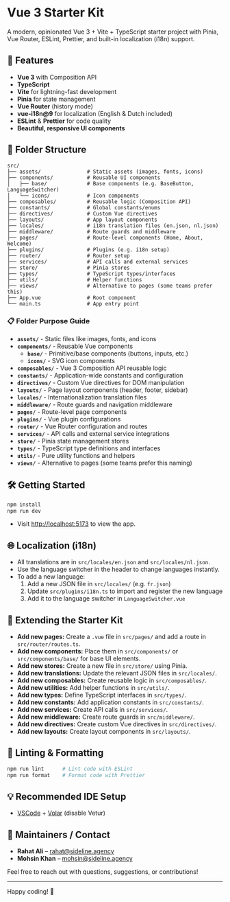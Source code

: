 # Vue 3 Starter Kit

A modern, opinionated Vue 3 + Vite + TypeScript starter project with Pinia, Vue Router, ESLint, Prettier, and built-in localization (i18n) support.

## 🚀 Features
- **Vue 3** with Composition API
- **TypeScript**
- **Vite** for lightning-fast development
- **Pinia** for state management
- **Vue Router** (history mode)
- **vue-i18n@9** for localization (English & Dutch included)
- **ESLint** & **Prettier** for code quality
- **Beautiful, responsive UI components**

## 📁 Folder Structure
```
src/
├── assets/               # Static assets (images, fonts, icons)
├── components/           # Reusable UI components
│   ├── base/             # Base components (e.g. BaseButton, LanguageSwitcher)
│   └── icons/            # Icon components
├── composables/          # Reusable logic (Composition API)
├── constants/            # Global constants/enums
├── directives/           # Custom Vue directives
├── layouts/              # App layout components
├── locales/              # i18n translation files (en.json, nl.json)
├── middleware/           # Route guards and middleware
├── pages/                # Route-level components (Home, About, Welcome)
├── plugins/              # Plugins (e.g. i18n setup)
├── router/               # Router setup
├── services/             # API calls and external services
├── store/                # Pinia stores
├── types/                # TypeScript types/interfaces
├── utils/                # Helper functions
├── views/                # Alternative to pages (some teams prefer this)
├── App.vue               # Root component
└── main.ts               # App entry point
```

### 📋 Folder Purpose Guide
- **`assets/`** - Static files like images, fonts, and icons
- **`components/`** - Reusable Vue components
  - **`base/`** - Primitive/base components (buttons, inputs, etc.)
  - **`icons/`** - SVG icon components
- **`composables/`** - Vue 3 Composition API reusable logic
- **`constants/`** - Application-wide constants and configuration
- **`directives/`** - Custom Vue directives for DOM manipulation
- **`layouts/`** - Page layout components (header, footer, sidebar)
- **`locales/`** - Internationalization translation files
- **`middleware/`** - Route guards and navigation middleware
- **`pages/`** - Route-level page components
- **`plugins/`** - Vue plugin configurations
- **`router/`** - Vue Router configuration and routes
- **`services/`** - API calls and external service integrations
- **`store/`** - Pinia state management stores
- **`types/`** - TypeScript type definitions and interfaces
- **`utils/`** - Pure utility functions and helpers
- **`views/`** - Alternative to pages (some teams prefer this naming)

## 🛠️ Getting Started

```bash
npm install
npm run dev
```

- Visit [http://localhost:5173](http://localhost:5173) to view the app.

## 🌐 Localization (i18n)
- All translations are in `src/locales/en.json` and `src/locales/nl.json`.
- Use the language switcher in the header to change languages instantly.
- To add a new language:
  1. Add a new JSON file in `src/locales/` (e.g. `fr.json`)
  2. Update `src/plugins/i18n.ts` to import and register the new language
  3. Add it to the language switcher in `LanguageSwitcher.vue`

## 🧩 Extending the Starter Kit
- **Add new pages:** Create a `.vue` file in `src/pages/` and add a route in `src/router/routes.ts`.
- **Add new components:** Place them in `src/components/` or `src/components/base/` for base UI elements.
- **Add new stores:** Create a new file in `src/store/` using Pinia.
- **Add new translations:** Update the relevant JSON files in `src/locales/`.
- **Add new composables:** Create reusable logic in `src/composables/`.
- **Add new utilities:** Add helper functions in `src/utils/`.
- **Add new types:** Define TypeScript interfaces in `src/types/`.
- **Add new constants:** Add application constants in `src/constants/`.
- **Add new services:** Create API calls in `src/services/`.
- **Add new middleware:** Create route guards in `src/middleware/`.
- **Add new directives:** Create custom Vue directives in `src/directives/`.
- **Add new layouts:** Create layout components in `src/layouts/`.

## 🧹 Linting & Formatting
```bash
npm run lint      # Lint code with ESLint
npm run format    # Format code with Prettier
```

## 💡 Recommended IDE Setup
- [VSCode](https://code.visualstudio.com/) + [Volar](https://marketplace.visualstudio.com/items?itemName=Vue.volar) (disable Vetur)

## 👥 Maintainers / Contact

- **Rahat Ali** – [rahat@sideline.agency](mailto:rahat@sideline.agency)
- **Mohsin Khan** – [mohsin@sideline.agency](mailto:mohsin@sideline.agency)

Feel free to reach out with questions, suggestions, or contributions!

---

Happy coding! 🎉
